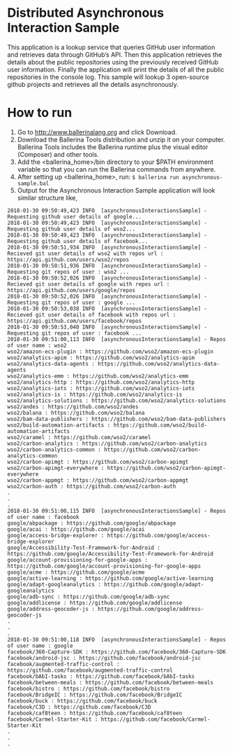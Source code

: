 # Distributed Asynchronous Interaction Sample
This application is a lookup service that queries GitHub user information and retrieves data through GitHub’s API. 
Then this application retrieves the details about the public repositories using the previously received GitHub user information.
Finally the application will print the details of all the public repositories in the console log. This sample will 
lookup 3 open-source github projects and retrieves all the details asynchronously.
 
# How to run
1) Go to http://www.ballerinalang.org and click Download.
2) Download the Ballerina Tools distribution and unzip it on your computer. Ballerina Tools includes the Ballerina runtime plus
the visual editor (Composer) and other tools.
3) Add the <ballerina_home>/bin directory to your $PATH environment variable so that you can run the Ballerina commands from anywhere.
4) After setting up <ballerina_home>, run: `$ ballerina run asynchronous-sample.bal`
5) Output for the Asynchronous Interaction Sample application will look similar structure like,
    
```
2018-01-30 09:50:49,423 INFO  [asynchronousInteractionsSample] - Requesting github user details of google... 
2018-01-30 09:50:49,423 INFO  [asynchronousInteractionsSample] - Requesting github user details of wso2... 
2018-01-30 09:50:49,423 INFO  [asynchronousInteractionsSample] - Requesting github user details of facebook... 
2018-01-30 09:50:51,934 INFO  [asynchronousInteractionsSample] - Recieved git user details of wso2 with repos url : https://api.github.com/users/wso2/repos 
2018-01-30 09:50:51,936 INFO  [asynchronousInteractionsSample] - Requesting git repos of user : wso2 ... 
2018-01-30 09:50:52,026 INFO  [asynchronousInteractionsSample] - Recieved git user details of google with repos url : https://api.github.com/users/google/repos 
2018-01-30 09:50:52,026 INFO  [asynchronousInteractionsSample] - Requesting git repos of user : google ... 
2018-01-30 09:50:53,038 INFO  [asynchronousInteractionsSample] - Recieved git user details of facebook with repos url : https://api.github.com/users/facebook/repos 
2018-01-30 09:50:53,040 INFO  [asynchronousInteractionsSample] - Requesting git repos of user : facebook ... 
2018-01-30 09:51:00,113 INFO  [asynchronousInteractionsSample] - Repos of user name : wso2
wso2/amazon-ecs-plugin : https://github.com/wso2/amazon-ecs-plugin
wso2/analytics-apim : https://github.com/wso2/analytics-apim
wso2/analytics-data-agents : https://github.com/wso2/analytics-data-agents
wso2/analytics-emm : https://github.com/wso2/analytics-emm
wso2/analytics-http : https://github.com/wso2/analytics-http
wso2/analytics-iots : https://github.com/wso2/analytics-iots
wso2/analytics-is : https://github.com/wso2/analytics-is
wso2/analytics-solutions : https://github.com/wso2/analytics-solutions
wso2/andes : https://github.com/wso2/andes
wso2/balana : https://github.com/wso2/balana
wso2/bam-data-publishers : https://github.com/wso2/bam-data-publishers
wso2/build-automation-artifacts : https://github.com/wso2/build-automation-artifacts
wso2/caramel : https://github.com/wso2/caramel
wso2/carbon-analytics : https://github.com/wso2/carbon-analytics
wso2/carbon-analytics-common : https://github.com/wso2/carbon-analytics-common
wso2/carbon-apimgt : https://github.com/wso2/carbon-apimgt
wso2/carbon-apimgt-everywhere : https://github.com/wso2/carbon-apimgt-everywhere
wso2/carbon-appmgt : https://github.com/wso2/carbon-appmgt
wso2/carbon-auth : https://github.com/wso2/carbon-auth
.
.
. 
2018-01-30 09:51:00,115 INFO  [asynchronousInteractionsSample] - Repos of user name : facebook
google/abpackage : https://github.com/google/abpackage
google/acai : https://github.com/google/acai
google/access-bridge-explorer : https://github.com/google/access-bridge-explorer
google/Accessibility-Test-Framework-for-Android : https://github.com/google/Accessibility-Test-Framework-for-Android
google/account-provisioning-for-google-apps : https://github.com/google/account-provisioning-for-google-apps
google/acme : https://github.com/google/acme
google/active-learning : https://github.com/google/active-learning
google/adapt-googleanalytics : https://github.com/google/adapt-googleanalytics
google/adb-sync : https://github.com/google/adb-sync
google/addlicense : https://github.com/google/addlicense
google/address-geocoder-js : https://github.com/google/address-geocoder-js
.
.
.
2018-01-30 09:51:00,118 INFO  [asynchronousInteractionsSample] - Repos of user name : google
facebook/360-Capture-SDK : https://github.com/facebook/360-Capture-SDK
facebook/android-jsc : https://github.com/facebook/android-jsc
facebook/augmented-traffic-control : https://github.com/facebook/augmented-traffic-control
facebook/bAbI-tasks : https://github.com/facebook/bAbI-tasks
facebook/between-meals : https://github.com/facebook/between-meals
facebook/bistro : https://github.com/facebook/bistro
facebook/BridgeIC : https://github.com/facebook/BridgeIC
facebook/buck : https://github.com/facebook/buck
facebook/C3D : https://github.com/facebook/C3D
facebook/caf8teen : https://github.com/facebook/caf8teen
facebook/Carmel-Starter-Kit : https://github.com/facebook/Carmel-Starter-Kit
.
.
.

```
